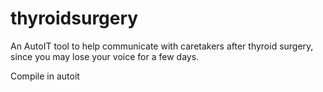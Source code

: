 # thyroidsurgery
An AutoIT tool to help communicate with caretakers after thyroid surgery, since you may lose your voice for a few days.

Compile in autoit
